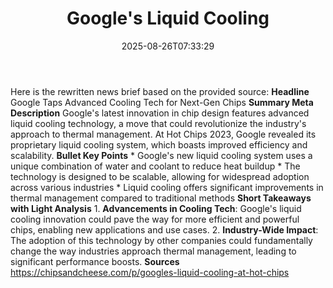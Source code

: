 ﻿---
title: "Google's Liquid Cooling"
date: "2025-08-26T07:33:29"
category: "Markets"
summary: ""
slug: "googles liquid cooling"
source_urls:
  - "https://chipsandcheese.com/p/googles-liquid-cooling-at-hot-chips"
seo:
  title: "Google's Liquid Cooling | Hash n Hedge"
  description: ""
  keywords: ["news", "markets", "brief"]
image: "/images/posts/google-is-a-leader-and-positioned-furthest-in-vision-in-the.jpg"
---
Here is the rewritten news brief based on the provided source:  **Headline** Google Taps Advanced Cooling Tech for Next-Gen Chips  **Summary Meta Description** Google's latest innovation in chip design features advanced liquid cooling technology, a move that could revolutionize the industry's approach to thermal management. At Hot Chips 2023, Google revealed its proprietary liquid cooling system, which boasts improved efficiency and scalability.  **Bullet Key Points**  * Google's new liquid cooling system uses a unique combination of water and coolant to reduce heat buildup * The technology is designed to be scalable, allowing for widespread adoption across various industries * Liquid cooling offers significant improvements in thermal management compared to traditional methods  **Short Takeaways with Light Analysis**  1. **Advancements in Cooling Tech**: Google's liquid cooling innovation could pave the way for more efficient and powerful chips, enabling new applications and use cases. 2. **Industry-Wide Impact**: The adoption of this technology by other companies could fundamentally change the way industries approach thermal management, leading to significant performance boosts.  **Sources** https://chipsandcheese.com/p/googles-liquid-cooling-at-hot-chips 
